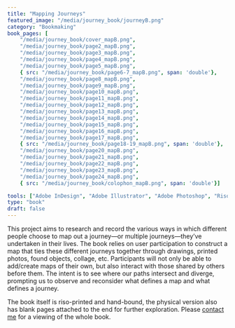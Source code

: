 ```yaml
---
title: "Mapping Journeys"
featured_image: "/media/journey_book/journeyB.png"
category: "Bookmaking"
book_pages: [
    "/media/journey_book/cover_mapB.png", 
    "/media/journey_book/page2_mapB.png", 
    "/media/journey_book/page3_mapB.png", 
    "/media/journey_book/page4_mapB.png", 
    "/media/journey_book/page5_mapB.png", 
    { src: "/media/journey_book/page6-7_mapB.png", span: 'double'}, 
    "/media/journey_book/page8_mapB.png",
    "/media/journey_book/page9_mapB.png",
    "/media/journey_book/page10_mapB.png",
    "/media/journey_book/page11_mapB.png",
    "/media/journey_book/page12_mapB.png",
    "/media/journey_book/page13_mapB.png",
    "/media/journey_book/page14_mapB.png",
    "/media/journey_book/page15_mapB.png",
    "/media/journey_book/page16_mapB.png",
    "/media/journey_book/page17_mapB.png",
    { src: "/media/journey_book/page18-19_mapB.png", span: 'double'},
    "/media/journey_book/page20_mapB.png",
    "/media/journey_book/page21_mapB.png",
    "/media/journey_book/page22_mapB.png",
    "/media/journey_book/page23_mapB.png",
    "/media/journey_book/page24_mapB.png",
    { src: "/media/journey_book/colophon_mapB.png", span: 'double'}]

tools: ["Adobe InDesign", "Adobe Illustrator", "Adobe Photoshop", "Risograph"]
type: "book"
draft: false
---
```


This project aims to research and record the various ways in which different people choose to map out a journey—or multiple journeys—they’ve undertaken in their lives. The book relies on user participation to construct a map that ties these different journeys together through drawings, printed photos, found objects, collage, etc. Participants will not only be able to add/create maps of their own, but also interact with those shared by others before them. The intent is to see where our paths intersect and diverge, prompting us to observe and reconsider what defines a map and what defines a journey.

The book itself is riso-printed and hand-bound, the physical version also has blank pages attached to the end for further exploration. Please [contact me](mailto:dalia.wadsworth@tufts.edu) for a viewing of the whole book.
